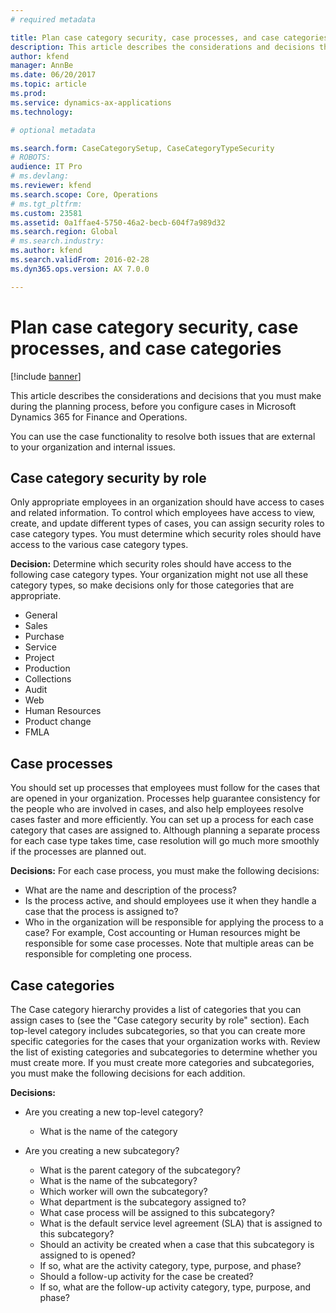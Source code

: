 ```yaml
---
# required metadata

title: Plan case category security, case processes, and case categories
description: This article describes the considerations and decisions that you must make during the planning process, before you configure cases in Microsoft Dynamics 365 for Finance and Operations.
author: kfend
manager: AnnBe
ms.date: 06/20/2017
ms.topic: article
ms.prod: 
ms.service: dynamics-ax-applications
ms.technology: 

# optional metadata

ms.search.form: CaseCategorySetup, CaseCategoryTypeSecurity
# ROBOTS: 
audience: IT Pro
# ms.devlang: 
ms.reviewer: kfend
ms.search.scope: Core, Operations
# ms.tgt_pltfrm: 
ms.custom: 23581
ms.assetid: 0a1ffae4-5750-46a2-becb-604f7a989d32
ms.search.region: Global
# ms.search.industry: 
ms.author: kfend
ms.search.validFrom: 2016-02-28
ms.dyn365.ops.version: AX 7.0.0

---
```


# Plan case category security, case processes, and case categories

[!include [banner](../includes/banner.md)]

This article describes the considerations and decisions that you must make during the planning process, before you configure cases in Microsoft Dynamics 365 for Finance and Operations.

You can use the case functionality to resolve both issues that are external to your organization and internal issues.

## Case category security by role

Only appropriate employees in an organization should have access to cases and related information. To control which employees have access to view, create, and update different types of cases, you can assign security roles to case category types. You must determine which security roles should have access to the various case category types.

**Decision:** Determine which security roles should have access to the following case category types. Your organization might not use all these category types, so make decisions only for those categories that are appropriate.

- General
- Sales
- Purchase
- Service
- Project
- Production
- Collections
- Audit
- Web
- Human Resources
- Product change
- FMLA

## Case processes

You should set up processes that employees must follow for the cases that are opened in your organization. Processes help guarantee consistency for the people who are involved in cases, and also help employees resolve cases faster and more efficiently. You can set up a process for each case category that cases are assigned to. Although planning a separate process for each case type takes time, case resolution will go much more smoothly if the processes are planned out.

**Decisions:** For each case process, you must make the following decisions:

- What are the name and description of the process?
- Is the process active, and should employees use it when they handle a case that the process is assigned to?
- Who in the organization will be responsible for applying the process to a case? For example, Cost accounting or Human resources might be responsible for some case processes. Note that multiple areas can be responsible for completing one process.

## Case categories

The Case category hierarchy provides a list of categories that you can assign cases to (see the "Case category security by role" section). Each top-level category includes subcategories, so that you can create more specific categories for the cases that your organization works with. Review the list of existing categories and subcategories to determine whether you must create more. If you must create more categories and subcategories, you must make the following decisions for each addition.

**Decisions:**

- Are you creating a new top-level category?

    - What is the name of the category

- Are you creating a new subcategory?

    - What is the parent category of the subcategory?
    - What is the name of the subcategory?
    - Which worker will own the subcategory?
    - What department is the subcategory assigned to?
    - What case process will be assigned to this subcategory?
    - What is the default service level agreement (SLA) that is assigned to this subcategory?
    - Should an activity be created when a case that this subcategory is assigned to is opened?
    - If so, what are the activity category, type, purpose, and phase?
    - Should a follow-up activity for the case be created?
    - If so, what are the follow-up activity category, type, purpose, and phase?
